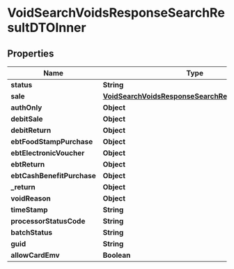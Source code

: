 

# VoidSearchVoidsResponseSearchResultDTOInner


## Properties

| Name | Type | Description | Notes |
|------------ | ------------- | ------------- | -------------|
|**status** | **String** |  |  [optional] |
|**sale** | [**VoidSearchVoidsResponseSearchResultDTOInnerSale**](VoidSearchVoidsResponseSearchResultDTOInnerSale.md) |  |  [optional] |
|**authOnly** | **Object** |  |  [optional] |
|**debitSale** | **Object** |  |  [optional] |
|**debitReturn** | **Object** |  |  [optional] |
|**ebtFoodStampPurchase** | **Object** |  |  [optional] |
|**ebtElectronicVoucher** | **Object** |  |  [optional] |
|**ebtReturn** | **Object** |  |  [optional] |
|**ebtCashBenefitPurchase** | **Object** |  |  [optional] |
|**_return** | **Object** |  |  [optional] |
|**voidReason** | **Object** |  |  [optional] |
|**timeStamp** | **String** |  |  [optional] |
|**processorStatusCode** | **String** |  |  [optional] |
|**batchStatus** | **String** |  |  [optional] |
|**guid** | **String** |  |  [optional] |
|**allowCardEmv** | **Boolean** |  |  [optional] |



